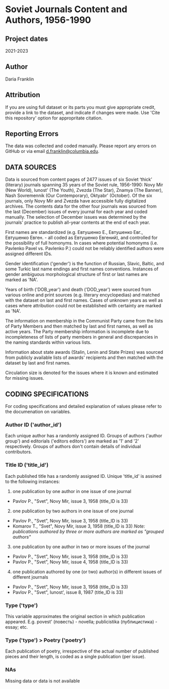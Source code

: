 # Soviet Journals Content and Authors, 1956-1990 

## Project dates
2021-2023
## Author
Daria Franklin 
## Attribution 
If you are using full dataset or its parts you must give appropriate credit, provide a link to the dataset, and indicate if changes were made. Use 'Cite this repository' option for appropritate citation. 
## Reporting Errors 
The data was collected and coded manually. Please report any errors on GitHub or via email d.franklin@columbia.edu. 

## DATA SOURCES 

Data is sourced from content pages of 2477 issues of six Soviet ‘thick’ (literary) journals spanning 35 years of the Soviet rule, 1956-1990: Novy Mir (New World), Iunost' (The Youth), Zvezda (The Star), Znamya (The Banner), Nash Sovremennik (Our Contemporary), Oktyabr' (October). 
Of the six journals, only Novy Mir and Zvezda have accessible fully digitalized archives. The contents data for the other four journals was sourced from the last (December) issues of every journal for each year and coded manually. The selection of December issues was determined by the journals' practice to publish all-year contents at the end of each year. 

First names are standardized (e.g. Евтушенко Е., Евтушенко Евг., Евтушенко Евген. - all coded as Евтушенко Евгений), and controlled for the possibility of full homonyms. In cases where potential homonyms (i.e. Pavlenko Pavel vs. Pavlenko P.) could not be reliably identified authors were assigned different IDs.    

Gender identification ('gender') is the function of Russian, Slavic, Baltic, and some Turkic last name endings and first names conventions. Instances of gender ambiguous morphological structure of first or last names are marked as 'NA'. 

Years of birth ('DOB_year') and death ('DOD_year') were sourced from various online and print sources (e.g. literary encyclopedias) and matched with the dataset on last and first names. Cases of unknown years as well as cases where attribution could not be established with certainty are marked as 'NA'. 

The information on membership in the Communist Party came from the lists of Party Members and then matched by last and first names, as well as active years. The Party membership information is incomplete due to incompleteness of lists of party members in general and discrepancies in the naming standards within various lists. 

Information about state awards (Stalin, Lenin and State Prizes) was sourced from publicly available lists of awards' recipients and then matched with the dataset by last and first names. 

Circulation size is denoted for the issues where it is known and estimated for missing issues. 


## CODING SPECIFICATIONS 
For coding specifications and detailed explanation of values please refer to the documenation on variables.

### Author ID ('author_id') 
Each unique author has a randomly assigned ID. Groups of authors ('author group') and editorials ('editors editors') are marked as '1' and '2' respectively. Groups of authors don't contain details of individual contributors. 

### Title ID ('title_id')
Each published title has a randomly assigned ID. Unique 'title_id' is assined to the following instances: 
1) one publication by one author in one issue of one journal   
  - Pavlov P., "Svet", Novy Mir, issue 3, 1958 (title_ID is 33)
2) one publication by two authors in one issue of one journal 
  - Pavlov P., "Svet", Novy Mir, issue 3, 1958 (title_ID is 33)
  - Komarov T., "Svet", Novy Mir, issue 3, 1958 (title_ID is 33)
_Note: publications authored by three or more authors are marked as "grouped authors"_
3) one publication by one author in two or more issues of the journal
  - Pavlov P., "Svet", Novy Mir, issue 3, 1958 (title_ID is 33)
  - Pavlov P., "Svet", Novy Mir, issue 4, 1958 (title_ID is 33)
4) one publication authored by one (or two) author(s) in different issues of different journals
  - Pavlov P., "Svet", Novy Mir, issue 3, 1958 (title_ID is 33)
  - Pavlov P., "Svet", Iunost', issue 8, 1987 (title_ID is 33)

### Type ('type') 
This variable approximates the original section in which publication appeared. E.g. povest' (повесть) - novella; publicistika (публицистика) - essay; etc. 

### Type ('type') > Poetry ('poetry')
Each publication of poetry, irrespective of the actual number of published pieces and their length, is coded as a single publication (per issue). 

### NAs 
Missing data or data is not available
